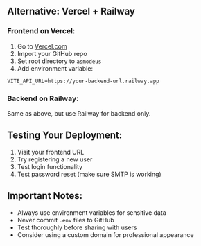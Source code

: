 ## Alternative: Vercel + Railway

### Frontend on Vercel:
1. Go to [Vercel.com](https://vercel.com)
2. Import your GitHub repo
3. Set root directory to `asmodeus`
4. Add environment variable:
```
VITE_API_URL=https://your-backend-url.railway.app
```

### Backend on Railway:
Same as above, but use Railway for backend only.

## Testing Your Deployment:
1. Visit your frontend URL
2. Try registering a new user
3. Test login functionality
4. Test password reset (make sure SMTP is working)

## Important Notes:
- Always use environment variables for sensitive data
- Never commit `.env` files to GitHub
- Test thoroughly before sharing with users
- Consider using a custom domain for professional appearance
